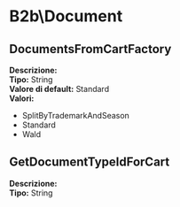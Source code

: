 # B2b\Document
DocumentsFromCartFactory 
----
 **Descrizione:**  <br>
**Tipo:** String <br>
**Valore di default:** Standard <br>
**Valori:**
* SplitByTrademarkAndSeason
* Standard
* Wald

GetDocumentTypeIdForCart 
----
 **Descrizione:**  <br>
**Tipo:** String <br>

